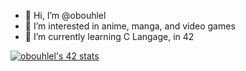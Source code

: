 - 👋 Hi, I’m @obouhlel
- 👀 I’m interested in anime, manga, and video games
- 🌱 I’m currently learning C Langage, in 42

[![obouhlel's 42 stats](https://badge.mediaplus.ma/binary/obouhlel?1337Badge=off&UM6P=off)](https://github.com/oakoudad/badge42)
<!---
obouhlel/obouhlel is a ✨ special ✨ repository because its `README.md` (this file) appears on your GitHub profile.
You can click the Preview link to take a look at your changes.
--->
